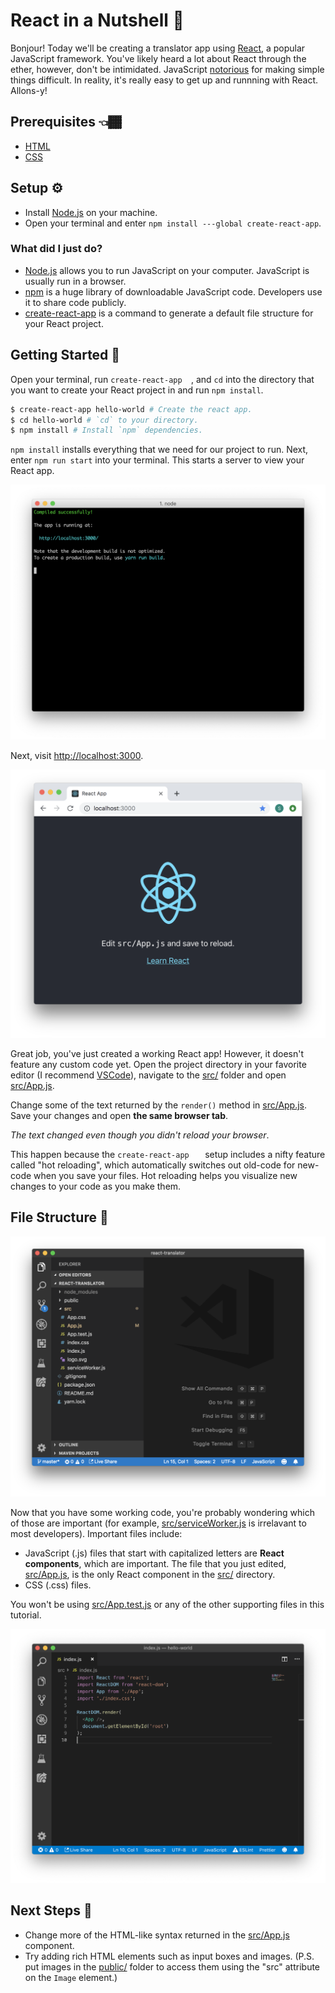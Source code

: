 # React in a Nutshell 🌰

Bonjour! Today we'll be creating a translator app using [React](https://reactjs.org/), a popular JavaScript framework. You've likely heard a lot about React through the ether, however, don't be intimidated. JavaScript [notorious](https://www.quora.com/What-is-JavaScript-fatigue) for making simple things difficult. In reality, it's really easy to get up and runnning with React. Allons-y!

## Prerequisites 👈🏾

- [HTML](<https://www.codecademy.com/learn/learn-html>)
- [CSS](<https://www.codecademy.com/learn/learn-css>)

## Setup ⚙️

- Install [Node.js](https://nodejs.org/en/download/) on your machine.
- Open your terminal and enter `npm install ---global create-react-app`.

### What did I just do?

- [Node.js](https://nodejs.org/en/) allows you to run JavaScript on your computer. JavaScript is usually run in a browser.
- [npm](https://www.npmjs.com/about) is a huge library of downloadable JavaScript code. Developers use it to share code publicly.
- [create-react-app](https://github.com/facebook/create-react-app) is a command to generate a default file structure for your React project. 

## Getting Started 🚦

Open your terminal, run `create-react-app  `, and `cd` into the directory that you want to create your React project in and run `npm install`.

```bash
$ create-react-app hello-world # Create the react app.
$ cd hello-world # `cd` to your directory.
$ npm install # Install `npm` dependencies.
```

`npm install` installs everything that we need for our project to run. Next, enter `npm run start` into your terminal. This starts a server to view your React app.

![react server](server.png)

Next, visit [http://localhost:3000](http://localhost:3000/).

![react served default](default.png)

Great job, you've just created a working React app! However, it doesn't feature any custom code yet. Open the project directory in your favorite editor (I recommend [VSCode](https://code.visualstudio.com/)), navigate to the <u>src/</u> folder and open <u>src/App.js</u>.

Change some of the text returned by the `render()` method in <u>src/App.js</u>. Save your changes and open **the same browser tab**. 

*The text changed even though you didn't reload your browser*.

This happen because the  `create-react-app   ` setup includes a nifty feature called "hot reloading", which automatically switches out old-code for new-code when you save your files. Hot reloading helps you visualize new changes to your code as you make them.

## File Structure 📁

![img](folder-structure.png)

Now that you have some working code, you're probably wondering which of those are important (for example, <u>src/serviceWorker.js</u> is irrelavant to most developers). Important files include:

- JavaScript (.js) files that start with capitalized letters are **React components**, which are important. The file that you just edited, <u>src/App.js</u>, is the only React component in the <u>src/</u> directory.
- CSS (.css) files.

You won't be using <u>src/App.test.js</u> or any of the other supporting files in this tutorial.

![](root.png)

## Next Steps 👣

- Change more of the HTML-like syntax returned in the <u>src/App.js</u> component.
- Try adding rich HTML elements such as input boxes and images. (P.S. put images in the <u>public/</u> folder to access them using the "src" attribute on the `Image` element.)